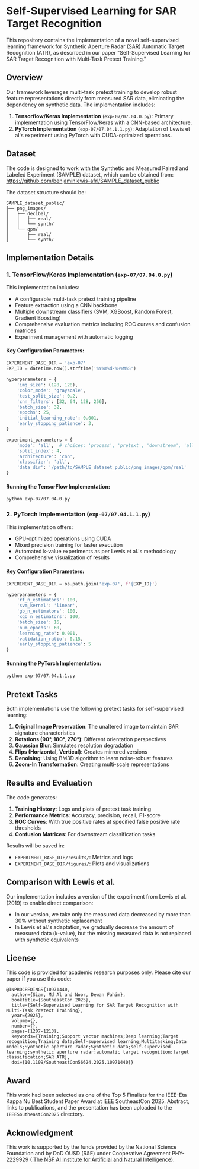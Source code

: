 # Self-Supervised Learning for SAR Target Recognition

This repository contains the implementation of a novel self-supervised learning framework for Synthetic Aperture Radar (SAR) Automatic Target Recognition (ATR), as described in our paper "Self-Supervised Learning for SAR Target Recognition with Multi-Task Pretext Training."

## Overview

Our framework leverages multi-task pretext training to develop robust feature representations directly from measured SAR data, eliminating the dependency on synthetic data. The implementation includes:

1. **Tensorflow/Keras Implementation** (`exp-07/07.04.0.py`): Primary implementation using TensorFlow/Keras with a CNN-based architecture.
2. **PyTorch Implementation** (`exp-07/07.04.1.1.py`): Adaptation of Lewis et al's experiment using PyTorch with CUDA-optimized operations.

## Dataset

The code is designed to work with the Synthetic and Measured Paired and Labeled Experiment (SAMPLE) dataset, which can be obtained from:
https://github.com/benjaminlewis-afrl/SAMPLE_dataset_public

The dataset structure should be:
```
SAMPLE_dataset_public/
├── png_images/
│   ├── decibel/
│   │   ├── real/
│   │   └── synth/
│   └── qpm/
│       ├── real/
│       └── synth/
```

## Implementation Details

### 1. TensorFlow/Keras Implementation (`exp-07/07.04.0.py`)

This implementation includes:

- A configurable multi-task pretext training pipeline
- Feature extraction using a CNN backbone
- Multiple downstream classifiers (SVM, XGBoost, Random Forest, Gradient Boosting)
- Comprehensive evaluation metrics including ROC curves and confusion matrices
- Experiment management with automatic logging

#### Key Configuration Parameters:

```python
EXPERIMENT_BASE_DIR = 'exp-07'
EXP_ID = datetime.now().strftime('%Y%m%d-%H%M%S')

hyperparameters = {
    'img_size': (128, 128),
    'color_mode': 'grayscale',
    'test_split_size': 0.2,
    'cnn_filters': [32, 64, 128, 256],
    'batch_size': 32,
    'epochs': 25,
    'initial_learning_rate': 0.001,
    'early_stopping_patience': 3,
}

experiment_parameters = {
    'mode': 'all',  # choices: 'process', 'pretext', 'downstream', 'all'
    'split_index': 4,
    'architecture': 'cnn',
    'classifier': 'all',
    'data_dir': '/path/to/SAMPLE_dataset_public/png_images/qpm/real'
}
```

#### Running the TensorFlow Implementation:

```bash
python exp-07/07.04.0.py
```

### 2. PyTorch Implementation (`exp-07/07.04.1.1.py`)

This implementation offers:

- GPU-optimized operations using CUDA
- Mixed precision training for faster execution
- Automated k-value experiments as per Lewis et al.'s methodology
- Comprehensive visualization of results

#### Key Configuration Parameters:

```python
EXPERIMENT_BASE_DIR = os.path.join('exp-07', f'{EXP_ID}')

hyperparameters = {
    'rf_n_estimators': 100,
    'svm_kernel': 'linear',
    'gb_n_estimators': 100,
    'xgb_n_estimators': 100,
    'batch_size': 16,
    'num_epochs': 60,
    'learning_rate': 0.001,
    'validation_ratio': 0.15,
    'early_stopping_patience': 5
}
```

#### Running the PyTorch Implementation:

```bash
python exp-07/07.04.1.1.py
```

## Pretext Tasks

Both implementations use the following pretext tasks for self-supervised learning:

1. **Original Image Preservation**: The unaltered image to maintain SAR signature characteristics
2. **Rotations (90°, 180°, 270°)**: Different orientation perspectives
3. **Gaussian Blur**: Simulates resolution degradation
4. **Flips (Horizontal, Vertical)**: Creates mirrored versions
5. **Denoising**: Using BM3D algorithm to learn noise-robust features
6. **Zoom-In Transformation**: Creating multi-scale representations

## Results and Evaluation

The code generates:

1. **Training History**: Logs and plots of pretext task training
2. **Performance Metrics**: Accuracy, precision, recall, F1-score
3. **ROC Curves**: With true positive rates at specified false positive rate thresholds
4. **Confusion Matrices**: For downstream classification tasks

Results will be saved in:
- `EXPERIMENT_BASE_DIR/results/`: Metrics and logs
- `EXPERIMENT_BASE_DIR/figures/`: Plots and visualizations

## Comparison with Lewis et al.

Our implementation includes a version of the experiment from Lewis et al. (2019) to enable direct comparison:
- In our version, we take only the measured data decreased by more than 30% without synthetic replacement
- In Lewis et al.'s adaptation, we gradually decrease the amount of measured data (k-value), but the missing measured data is not replaced with synthetic equivalents

## License

This code is provided for academic research purposes only. Please cite our paper if you use this code:

```
@INPROCEEDINGS{10971440,
  author={Siam, Md Al and Noor, Dewan Fahim},
  booktitle={SoutheastCon 2025}, 
  title={Self-Supervised Learning for SAR Target Recognition with Multi-Task Pretext Training}, 
  year={2025},
  volume={},
  number={},
  pages={1207-1213},
  keywords={Training;Support vector machines;Deep learning;Target recognition;Training data;Self-supervised learning;Multitasking;Data models;Synthetic aperture radar;Synthetic data;self-supervised learning;synthetic aperture radar;automatic target recognition;target classification;SAR ATR},
  doi={10.1109/SoutheastCon56624.2025.10971440}}
```

## Award

This work had been selected as one of the Top 5 Finalists for the IEEE-Eta Kappa Nu Best Student Paper Award at IEEE SoutheastCon 2025. Abstract, links to publications, and the presentation has been uploaded to the `IEEESoutheastCon2025` directory.

## Acknowledgment

This work is supported by the funds provided by the National Science Foundation and by DoD OUSD (R&E) under Cooperative Agreement PHY-2229929 (<a href="https://arni-institute.org/"> The NSF AI Institute for Artificial and Natural Intelligence</a>).